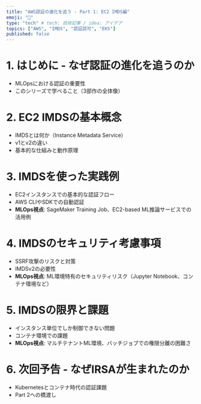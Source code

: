 ```yaml
---
title: "AWS認証の進化を追う - Part 1: EC2 IMDS編"
emoji: "🔐"
type: "tech" # tech: 技術記事 / idea: アイデア
topics: ["AWS", "IMDS", "認証認可", "EKS"]
published: false
---
```


# 1. はじめに - なぜ認証の進化を追うのか
- MLOpsにおける認証の重要性
- このシリーズで学べること（3部作の全体像）

# 2. EC2 IMDSの基本概念
- IMDSとは何か（Instance Metadata Service）
- v1とv2の違い
- 基本的な仕組みと動作原理

# 3. IMDSを使った実践例
- EC2インスタンスでの基本的な認証フロー
- AWS CLIやSDKでの自動認証
- **MLOps視点**: SageMaker Training Job、EC2-based ML推論サービスでの活用例

# 4. IMDSのセキュリティ考慮事項
- SSRF攻撃のリスクと対策
- IMDSv2の必要性
- **MLOps視点**: ML環境特有のセキュリティリスク（Jupyter Notebook、コンテナ環境など）

# 5. IMDSの限界と課題
- インスタンス単位でしか制御できない問題
- コンテナ環境での課題
- **MLOps視点**: マルチテナントML環境、バッチジョブでの権限分離の困難さ

# 6. 次回予告 - なぜIRSAが生まれたのか
- Kubernetesとコンテナ時代の認証課題
- Part 2への橋渡し
